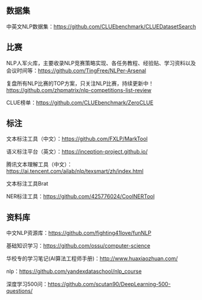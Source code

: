 ## 数据集

中英文NLP数据集：https://github.com/CLUEbenchmark/CLUEDatasetSearch

## 比赛

NLP人军火库，主要收录NLP竞赛策略实现、各任务教程、经验贴、学习资料以及会议时间等：https://github.com/TingFree/NLPer-Arsenal

复盘所有NLP比赛的TOP方案，只关注NLP比赛，持续更新中！ https://github.com/zhpmatrix/nlp-competitions-list-review

CLUE榜单：https://github.com/CLUEbenchmark/ZeroCLUE

## 标注

文本标注工具（中文）：https://github.com/FXLP/MarkTool

语义标注平台（英文）：https://inception-project.github.io/

腾讯文本理解工具（中文）：https://ai.tencent.com/ailab/nlp/texsmart/zh/index.html

文本标注工具Brat

NER标注工具：https://github.com/425776024/CoolNERTool

## 资料库

中文NLP资源库：https://github.com/fighting41love/funNLP

基础知识学习：https://github.com/ossu/computer-science

华校专的学习笔记(AI算法工程师手册)：http://www.huaxiaozhuan.com/

nlp：https://github.com/yandexdataschool/nlp_course

深度学习500问：https://github.com/scutan90/DeepLearning-500-questions/

